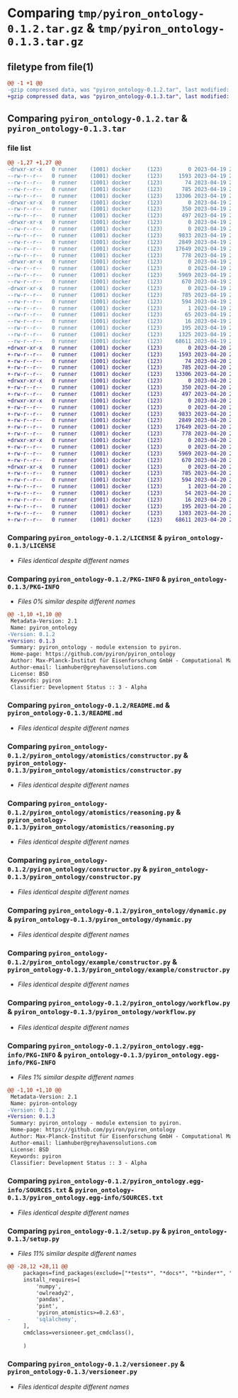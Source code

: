 # Comparing `tmp/pyiron_ontology-0.1.2.tar.gz` & `tmp/pyiron_ontology-0.1.3.tar.gz`

## filetype from file(1)

```diff
@@ -1 +1 @@
-gzip compressed data, was "pyiron_ontology-0.1.2.tar", last modified: Wed Apr 19 21:32:32 2023, max compression
+gzip compressed data, was "pyiron_ontology-0.1.3.tar", last modified: Thu Apr 20 21:09:49 2023, max compression
```

## Comparing `pyiron_ontology-0.1.2.tar` & `pyiron_ontology-0.1.3.tar`

### file list

```diff
@@ -1,27 +1,27 @@
-drwxr-xr-x   0 runner    (1001) docker     (123)        0 2023-04-19 21:32:32.529369 pyiron_ontology-0.1.2/
--rw-r--r--   0 runner    (1001) docker     (123)     1593 2023-04-19 21:32:29.000000 pyiron_ontology-0.1.2/LICENSE
--rw-r--r--   0 runner    (1001) docker     (123)       74 2023-04-19 21:32:29.000000 pyiron_ontology-0.1.2/MANIFEST.in
--rw-r--r--   0 runner    (1001) docker     (123)      785 2023-04-19 21:32:32.529369 pyiron_ontology-0.1.2/PKG-INFO
--rw-r--r--   0 runner    (1001) docker     (123)    13306 2023-04-19 21:32:29.000000 pyiron_ontology-0.1.2/README.md
-drwxr-xr-x   0 runner    (1001) docker     (123)        0 2023-04-19 21:32:32.529369 pyiron_ontology-0.1.2/pyiron_ontology/
--rw-r--r--   0 runner    (1001) docker     (123)      350 2023-04-19 21:32:29.000000 pyiron_ontology-0.1.2/pyiron_ontology/__init__.py
--rw-r--r--   0 runner    (1001) docker     (123)      497 2023-04-19 21:32:32.529369 pyiron_ontology-0.1.2/pyiron_ontology/_version.py
-drwxr-xr-x   0 runner    (1001) docker     (123)        0 2023-04-19 21:32:32.529369 pyiron_ontology-0.1.2/pyiron_ontology/atomistics/
--rw-r--r--   0 runner    (1001) docker     (123)        0 2023-04-19 21:32:29.000000 pyiron_ontology-0.1.2/pyiron_ontology/atomistics/__init__.py
--rw-r--r--   0 runner    (1001) docker     (123)     9833 2023-04-19 21:32:29.000000 pyiron_ontology-0.1.2/pyiron_ontology/atomistics/constructor.py
--rw-r--r--   0 runner    (1001) docker     (123)     2849 2023-04-19 21:32:29.000000 pyiron_ontology-0.1.2/pyiron_ontology/atomistics/reasoning.py
--rw-r--r--   0 runner    (1001) docker     (123)    17649 2023-04-19 21:32:29.000000 pyiron_ontology-0.1.2/pyiron_ontology/constructor.py
--rw-r--r--   0 runner    (1001) docker     (123)      778 2023-04-19 21:32:29.000000 pyiron_ontology-0.1.2/pyiron_ontology/dynamic.py
-drwxr-xr-x   0 runner    (1001) docker     (123)        0 2023-04-19 21:32:32.529369 pyiron_ontology-0.1.2/pyiron_ontology/example/
--rw-r--r--   0 runner    (1001) docker     (123)        0 2023-04-19 21:32:29.000000 pyiron_ontology-0.1.2/pyiron_ontology/example/__init__.py
--rw-r--r--   0 runner    (1001) docker     (123)     5969 2023-04-19 21:32:29.000000 pyiron_ontology-0.1.2/pyiron_ontology/example/constructor.py
--rw-r--r--   0 runner    (1001) docker     (123)      670 2023-04-19 21:32:29.000000 pyiron_ontology-0.1.2/pyiron_ontology/workflow.py
-drwxr-xr-x   0 runner    (1001) docker     (123)        0 2023-04-19 21:32:32.529369 pyiron_ontology-0.1.2/pyiron_ontology.egg-info/
--rw-r--r--   0 runner    (1001) docker     (123)      785 2023-04-19 21:32:32.000000 pyiron_ontology-0.1.2/pyiron_ontology.egg-info/PKG-INFO
--rw-r--r--   0 runner    (1001) docker     (123)      594 2023-04-19 21:32:32.000000 pyiron_ontology-0.1.2/pyiron_ontology.egg-info/SOURCES.txt
--rw-r--r--   0 runner    (1001) docker     (123)        1 2023-04-19 21:32:32.000000 pyiron_ontology-0.1.2/pyiron_ontology.egg-info/dependency_links.txt
--rw-r--r--   0 runner    (1001) docker     (123)       65 2023-04-19 21:32:32.000000 pyiron_ontology-0.1.2/pyiron_ontology.egg-info/requires.txt
--rw-r--r--   0 runner    (1001) docker     (123)       16 2023-04-19 21:32:32.000000 pyiron_ontology-0.1.2/pyiron_ontology.egg-info/top_level.txt
--rw-r--r--   0 runner    (1001) docker     (123)      195 2023-04-19 21:32:32.529369 pyiron_ontology-0.1.2/setup.cfg
--rw-r--r--   0 runner    (1001) docker     (123)     1325 2023-04-19 21:32:32.000000 pyiron_ontology-0.1.2/setup.py
--rw-r--r--   0 runner    (1001) docker     (123)    68611 2023-04-19 21:32:29.000000 pyiron_ontology-0.1.2/versioneer.py
+drwxr-xr-x   0 runner    (1001) docker     (123)        0 2023-04-20 21:09:49.609323 pyiron_ontology-0.1.3/
+-rw-r--r--   0 runner    (1001) docker     (123)     1593 2023-04-20 21:09:42.000000 pyiron_ontology-0.1.3/LICENSE
+-rw-r--r--   0 runner    (1001) docker     (123)       74 2023-04-20 21:09:42.000000 pyiron_ontology-0.1.3/MANIFEST.in
+-rw-r--r--   0 runner    (1001) docker     (123)      785 2023-04-20 21:09:49.609323 pyiron_ontology-0.1.3/PKG-INFO
+-rw-r--r--   0 runner    (1001) docker     (123)    13306 2023-04-20 21:09:42.000000 pyiron_ontology-0.1.3/README.md
+drwxr-xr-x   0 runner    (1001) docker     (123)        0 2023-04-20 21:09:49.609323 pyiron_ontology-0.1.3/pyiron_ontology/
+-rw-r--r--   0 runner    (1001) docker     (123)      350 2023-04-20 21:09:42.000000 pyiron_ontology-0.1.3/pyiron_ontology/__init__.py
+-rw-r--r--   0 runner    (1001) docker     (123)      497 2023-04-20 21:09:49.609323 pyiron_ontology-0.1.3/pyiron_ontology/_version.py
+drwxr-xr-x   0 runner    (1001) docker     (123)        0 2023-04-20 21:09:49.609323 pyiron_ontology-0.1.3/pyiron_ontology/atomistics/
+-rw-r--r--   0 runner    (1001) docker     (123)        0 2023-04-20 21:09:42.000000 pyiron_ontology-0.1.3/pyiron_ontology/atomistics/__init__.py
+-rw-r--r--   0 runner    (1001) docker     (123)     9833 2023-04-20 21:09:42.000000 pyiron_ontology-0.1.3/pyiron_ontology/atomistics/constructor.py
+-rw-r--r--   0 runner    (1001) docker     (123)     2849 2023-04-20 21:09:42.000000 pyiron_ontology-0.1.3/pyiron_ontology/atomistics/reasoning.py
+-rw-r--r--   0 runner    (1001) docker     (123)    17649 2023-04-20 21:09:42.000000 pyiron_ontology-0.1.3/pyiron_ontology/constructor.py
+-rw-r--r--   0 runner    (1001) docker     (123)      778 2023-04-20 21:09:42.000000 pyiron_ontology-0.1.3/pyiron_ontology/dynamic.py
+drwxr-xr-x   0 runner    (1001) docker     (123)        0 2023-04-20 21:09:49.609323 pyiron_ontology-0.1.3/pyiron_ontology/example/
+-rw-r--r--   0 runner    (1001) docker     (123)        0 2023-04-20 21:09:42.000000 pyiron_ontology-0.1.3/pyiron_ontology/example/__init__.py
+-rw-r--r--   0 runner    (1001) docker     (123)     5969 2023-04-20 21:09:42.000000 pyiron_ontology-0.1.3/pyiron_ontology/example/constructor.py
+-rw-r--r--   0 runner    (1001) docker     (123)      670 2023-04-20 21:09:42.000000 pyiron_ontology-0.1.3/pyiron_ontology/workflow.py
+drwxr-xr-x   0 runner    (1001) docker     (123)        0 2023-04-20 21:09:49.609323 pyiron_ontology-0.1.3/pyiron_ontology.egg-info/
+-rw-r--r--   0 runner    (1001) docker     (123)      785 2023-04-20 21:09:49.000000 pyiron_ontology-0.1.3/pyiron_ontology.egg-info/PKG-INFO
+-rw-r--r--   0 runner    (1001) docker     (123)      594 2023-04-20 21:09:49.000000 pyiron_ontology-0.1.3/pyiron_ontology.egg-info/SOURCES.txt
+-rw-r--r--   0 runner    (1001) docker     (123)        1 2023-04-20 21:09:49.000000 pyiron_ontology-0.1.3/pyiron_ontology.egg-info/dependency_links.txt
+-rw-r--r--   0 runner    (1001) docker     (123)       54 2023-04-20 21:09:49.000000 pyiron_ontology-0.1.3/pyiron_ontology.egg-info/requires.txt
+-rw-r--r--   0 runner    (1001) docker     (123)       16 2023-04-20 21:09:49.000000 pyiron_ontology-0.1.3/pyiron_ontology.egg-info/top_level.txt
+-rw-r--r--   0 runner    (1001) docker     (123)      195 2023-04-20 21:09:49.609323 pyiron_ontology-0.1.3/setup.cfg
+-rw-r--r--   0 runner    (1001) docker     (123)     1303 2023-04-20 21:09:49.000000 pyiron_ontology-0.1.3/setup.py
+-rw-r--r--   0 runner    (1001) docker     (123)    68611 2023-04-20 21:09:42.000000 pyiron_ontology-0.1.3/versioneer.py
```

### Comparing `pyiron_ontology-0.1.2/LICENSE` & `pyiron_ontology-0.1.3/LICENSE`

 * *Files identical despite different names*

### Comparing `pyiron_ontology-0.1.2/PKG-INFO` & `pyiron_ontology-0.1.3/PKG-INFO`

 * *Files 0% similar despite different names*

```diff
@@ -1,10 +1,10 @@
 Metadata-Version: 2.1
 Name: pyiron_ontology
-Version: 0.1.2
+Version: 0.1.3
 Summary: pyiron_ontology - module extension to pyiron.
 Home-page: https://github.com/pyiron/pyiron_ontology
 Author: Max-Planck-Institut für Eisenforschung GmbH - Computational Materials Design (CM) Department
 Author-email: liamhuber@greyhavensolutions.com
 License: BSD
 Keywords: pyiron
 Classifier: Development Status :: 3 - Alpha
```

### Comparing `pyiron_ontology-0.1.2/README.md` & `pyiron_ontology-0.1.3/README.md`

 * *Files identical despite different names*

### Comparing `pyiron_ontology-0.1.2/pyiron_ontology/atomistics/constructor.py` & `pyiron_ontology-0.1.3/pyiron_ontology/atomistics/constructor.py`

 * *Files identical despite different names*

### Comparing `pyiron_ontology-0.1.2/pyiron_ontology/atomistics/reasoning.py` & `pyiron_ontology-0.1.3/pyiron_ontology/atomistics/reasoning.py`

 * *Files identical despite different names*

### Comparing `pyiron_ontology-0.1.2/pyiron_ontology/constructor.py` & `pyiron_ontology-0.1.3/pyiron_ontology/constructor.py`

 * *Files identical despite different names*

### Comparing `pyiron_ontology-0.1.2/pyiron_ontology/dynamic.py` & `pyiron_ontology-0.1.3/pyiron_ontology/dynamic.py`

 * *Files identical despite different names*

### Comparing `pyiron_ontology-0.1.2/pyiron_ontology/example/constructor.py` & `pyiron_ontology-0.1.3/pyiron_ontology/example/constructor.py`

 * *Files identical despite different names*

### Comparing `pyiron_ontology-0.1.2/pyiron_ontology/workflow.py` & `pyiron_ontology-0.1.3/pyiron_ontology/workflow.py`

 * *Files identical despite different names*

### Comparing `pyiron_ontology-0.1.2/pyiron_ontology.egg-info/PKG-INFO` & `pyiron_ontology-0.1.3/pyiron_ontology.egg-info/PKG-INFO`

 * *Files 1% similar despite different names*

```diff
@@ -1,10 +1,10 @@
 Metadata-Version: 2.1
 Name: pyiron-ontology
-Version: 0.1.2
+Version: 0.1.3
 Summary: pyiron_ontology - module extension to pyiron.
 Home-page: https://github.com/pyiron/pyiron_ontology
 Author: Max-Planck-Institut für Eisenforschung GmbH - Computational Materials Design (CM) Department
 Author-email: liamhuber@greyhavensolutions.com
 License: BSD
 Keywords: pyiron
 Classifier: Development Status :: 3 - Alpha
```

### Comparing `pyiron_ontology-0.1.2/pyiron_ontology.egg-info/SOURCES.txt` & `pyiron_ontology-0.1.3/pyiron_ontology.egg-info/SOURCES.txt`

 * *Files identical despite different names*

### Comparing `pyiron_ontology-0.1.2/setup.py` & `pyiron_ontology-0.1.3/setup.py`

 * *Files 11% similar despite different names*

```diff
@@ -28,12 +28,11 @@
     packages=find_packages(exclude=["*tests*", "*docs*", "*binder*", "*conda*", "*notebooks*", "*.ci_support*"]),
     install_requires=[
         'numpy',
         'owlready2',
         'pandas',
         'pint',
         'pyiron_atomistics>=0.2.63',
-        'sqlalchemy',
     ],
     cmdclass=versioneer.get_cmdclass(),
 
     )
```

### Comparing `pyiron_ontology-0.1.2/versioneer.py` & `pyiron_ontology-0.1.3/versioneer.py`

 * *Files identical despite different names*

